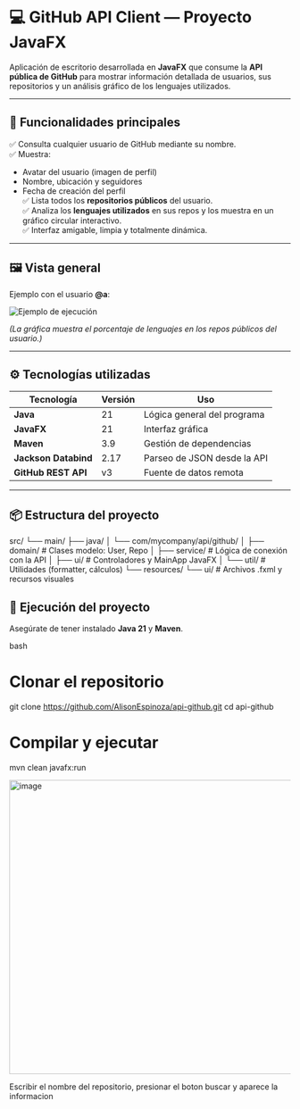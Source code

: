 # 💻 GitHub API Client — Proyecto JavaFX

Aplicación de escritorio desarrollada en **JavaFX** que consume la **API pública de GitHub** para mostrar información detallada de usuarios, sus repositorios y un análisis gráfico de los lenguajes utilizados.

---

## 🧩 Funcionalidades principales

✅ Consulta cualquier usuario de GitHub mediante su nombre.  
✅ Muestra:
- Avatar del usuario (imagen de perfil)
- Nombre, ubicación y seguidores
- Fecha de creación del perfil  
✅ Lista todos los **repositorios públicos** del usuario.  
✅ Analiza los **lenguajes utilizados** en sus repos y los muestra en un gráfico circular interactivo.  
✅ Interfaz amigable, limpia y totalmente dinámica.  

---

## 🖼️ Vista general

Ejemplo con el usuario **@a**:

![Ejemplo de ejecución](https://user-images.githubusercontent.com/your-demo-image.png)

*(La gráfica muestra el porcentaje de lenguajes en los repos públicos del usuario.)*

---

## ⚙️ Tecnologías utilizadas

| Tecnología | Versión | Uso |
|-------------|----------|-----|
| **Java** | 21 | Lógica general del programa |
| **JavaFX** | 21 | Interfaz gráfica |
| **Maven** | 3.9 | Gestión de dependencias |
| **Jackson Databind** | 2.17 | Parseo de JSON desde la API |
| **GitHub REST API** | v3 | Fuente de datos remota |

---

## 📦 Estructura del proyecto

src/
└── main/
├── java/
│ └── com/mycompany/api/github/
│ ├── domain/ # Clases modelo: User, Repo
│ ├── service/ # Lógica de conexión con la API
│ ├── ui/ # Controladores y MainApp JavaFX
│ └── util/ # Utilidades (formatter, cálculos)
└── resources/
└── ui/ # Archivos .fxml y recursos visuales

## 🚀 Ejecución del proyecto

Asegúrate de tener instalado **Java 21** y **Maven**.


bash
# Clonar el repositorio
git clone https://github.com/AlisonEspinoza/api-github.git
cd api-github

# Compilar y ejecutar
mvn clean javafx:run

<img width="912" height="527" alt="image" src="https://github.com/user-attachments/assets/e39cc9f7-022a-406e-a7aa-b7b4f579cc8f" />

Escribir el nombre del repositorio, presionar el boton buscar y aparece la informacion




